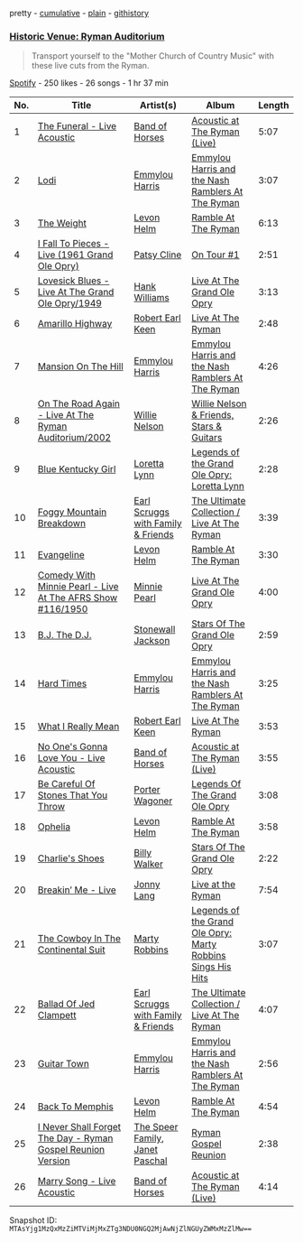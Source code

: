 pretty - [cumulative](/playlists/cumulative/2lOMjzyPMlcIvcaWlaF6MB.md) - [plain](/playlists/plain/2lOMjzyPMlcIvcaWlaF6MB) - [githistory](https://github.githistory.xyz/mackorone/spotify-playlist-archive/blob/main/playlists/plain/2lOMjzyPMlcIvcaWlaF6MB)

### [Historic Venue: Ryman Auditorium](https://open.spotify.com/playlist/2lOMjzyPMlcIvcaWlaF6MB)

> Transport yourself to the "Mother Church of Country Music" with these live cuts from the Ryman.

[Spotify](https://open.spotify.com/user/spotify) - 250 likes - 26 songs - 1 hr 37 min

| No. | Title | Artist(s) | Album | Length |
|---|---|---|---|---|
| 1 | [The Funeral \- Live Acoustic](https://open.spotify.com/track/1jKvrkkZxtQ7ZDiXdITOis) | [Band of Horses](https://open.spotify.com/artist/0OdUWJ0sBjDrqHygGUXeCF) | [Acoustic at The Ryman \(Live\)](https://open.spotify.com/album/6N3W6VPGBBxZcYajhZB75a) | 5:07 |
| 2 | [Lodi](https://open.spotify.com/track/3vYMaekpeUtM6wErEiQ3Ll) | [Emmylou Harris](https://open.spotify.com/artist/5s6TJEuHTr9GR894wc6VfP) | [Emmylou Harris and the Nash Ramblers At The Ryman](https://open.spotify.com/album/2pASqFYsiluKFC5coxpxXS) | 3:07 |
| 3 | [The Weight](https://open.spotify.com/track/1VbEG8zesIDT7XDSORajV7) | [Levon Helm](https://open.spotify.com/artist/1PWHsS9haruM3AEebZuGs9) | [Ramble At The Ryman](https://open.spotify.com/album/4DVPUmjai3V6TkDUm9GDYB) | 6:13 |
| 4 | [I Fall To Pieces \- Live \(1961 Grand Ole Opry\)](https://open.spotify.com/track/3jgjg87yLGjhpX8veyi6Pf) | [Patsy Cline](https://open.spotify.com/artist/7dNsHhGeGU5MV01r06O8gK) | [On Tour \#1](https://open.spotify.com/album/67Q9s9JKfLkBtJbg3oAuc0) | 2:51 |
| 5 | [Lovesick Blues \- Live At The Grand Ole Opry/1949](https://open.spotify.com/track/1hrS9xU1Mu314GhPOKapaX) | [Hank Williams](https://open.spotify.com/artist/1FClsNYBUoNFtGgzeG74dW) | [Live At The Grand Ole Opry](https://open.spotify.com/album/31NcTIaL6bG443JSQbiY5R) | 3:13 |
| 6 | [Amarillo Highway](https://open.spotify.com/track/6v20IZZe5cpVTa0Wr4viAI) | [Robert Earl Keen](https://open.spotify.com/artist/1jjpkAHC8bd9fRFfgKyYLP) | [Live At The Ryman](https://open.spotify.com/album/5xjIhDIgeympQE9sY6ycUr) | 2:48 |
| 7 | [Mansion On The Hill](https://open.spotify.com/track/0ujWbQtmi5jVmPAdaqAE9K) | [Emmylou Harris](https://open.spotify.com/artist/5s6TJEuHTr9GR894wc6VfP) | [Emmylou Harris and the Nash Ramblers At The Ryman](https://open.spotify.com/album/2pASqFYsiluKFC5coxpxXS) | 4:26 |
| 8 | [On The Road Again \- Live At The Ryman Auditorium/2002](https://open.spotify.com/track/1WbpJzcP8kTQqG1PFBtNva) | [Willie Nelson](https://open.spotify.com/artist/5W5bDNCqJ1jbCgTxDD0Cb3) | [Willie Nelson & Friends, Stars & Guitars](https://open.spotify.com/album/61IXp6ACQDjl2bRU1dJ6Vy) | 2:26 |
| 9 | [Blue Kentucky Girl](https://open.spotify.com/track/1Xka7EDlLBuCkDzYbIRgsW) | [Loretta Lynn](https://open.spotify.com/artist/1FE0rls8gfQT3laAeRYNgl) | [Legends of the Grand Ole Opry: Loretta Lynn](https://open.spotify.com/album/3fHRR9UMTgDA6X5TspCIcx) | 2:28 |
| 10 | [Foggy Mountain Breakdown](https://open.spotify.com/track/6Ax8QvdD3DZGwiW4GVV3bs) | [Earl Scruggs with Family & Friends](https://open.spotify.com/artist/6xfpPv57MHbo0W3lTVaTKV) | [The Ultimate Collection / Live At The Ryman](https://open.spotify.com/album/3zQhpJr0hnBYyqzeJmxmEb) | 3:39 |
| 11 | [Evangeline](https://open.spotify.com/track/69XS2i8pYO8MqfudPbNdmF) | [Levon Helm](https://open.spotify.com/artist/1PWHsS9haruM3AEebZuGs9) | [Ramble At The Ryman](https://open.spotify.com/album/4DVPUmjai3V6TkDUm9GDYB) | 3:30 |
| 12 | [Comedy With Minnie Pearl \- Live At The AFRS Show \#116/1950](https://open.spotify.com/track/1lK7XeJQmIGGobuz7vE4hd) | [Minnie Pearl](https://open.spotify.com/artist/2n5YPAE6NwFtMdE4cepx3n) | [Live At The Grand Ole Opry](https://open.spotify.com/album/31NcTIaL6bG443JSQbiY5R) | 4:00 |
| 13 | [B.J\. The D.J.](https://open.spotify.com/track/0i56DpoaaddL17NRi7Bakf) | [Stonewall Jackson](https://open.spotify.com/artist/0NqxUSg57tX1o1WG7VU1Vp) | [Stars Of The Grand Ole Opry](https://open.spotify.com/album/1VgMxOLTZZCFIjZNqpljih) | 2:59 |
| 14 | [Hard Times](https://open.spotify.com/track/3BblpAoOLbV6A3mpipAvVJ) | [Emmylou Harris](https://open.spotify.com/artist/5s6TJEuHTr9GR894wc6VfP) | [Emmylou Harris and the Nash Ramblers At The Ryman](https://open.spotify.com/album/2pASqFYsiluKFC5coxpxXS) | 3:25 |
| 15 | [What I Really Mean](https://open.spotify.com/track/0iRvXVZ16aiu9v2dg8bkwe) | [Robert Earl Keen](https://open.spotify.com/artist/1jjpkAHC8bd9fRFfgKyYLP) | [Live At The Ryman](https://open.spotify.com/album/5xjIhDIgeympQE9sY6ycUr) | 3:53 |
| 16 | [No One's Gonna Love You \- Live Acoustic](https://open.spotify.com/track/2eoVXXCe2Uryug9QiXH0RI) | [Band of Horses](https://open.spotify.com/artist/0OdUWJ0sBjDrqHygGUXeCF) | [Acoustic at The Ryman \(Live\)](https://open.spotify.com/album/6N3W6VPGBBxZcYajhZB75a) | 3:55 |
| 17 | [Be Careful Of Stones That You Throw](https://open.spotify.com/track/6dLf1lqVH8gdRPypkKHJrX) | [Porter Wagoner](https://open.spotify.com/artist/4PcLkq6IefIYiRWLXOfwKA) | [Legends Of The Grand Ole Opry](https://open.spotify.com/album/3anhQH0IAFAHWSVtUWpKph) | 3:08 |
| 18 | [Ophelia](https://open.spotify.com/track/2xlsZNCPLNtGt0QZMn3dGh) | [Levon Helm](https://open.spotify.com/artist/1PWHsS9haruM3AEebZuGs9) | [Ramble At The Ryman](https://open.spotify.com/album/4DVPUmjai3V6TkDUm9GDYB) | 3:58 |
| 19 | [Charlie's Shoes](https://open.spotify.com/track/3gFjLkBHTU0hESknv9WBmO) | [Billy Walker](https://open.spotify.com/artist/0wOnokuOcSoYAUZN6jmpDc) | [Stars Of The Grand Ole Opry](https://open.spotify.com/album/1VgMxOLTZZCFIjZNqpljih) | 2:22 |
| 20 | [Breakin’ Me \- Live](https://open.spotify.com/track/5SvnFIDmtpMXnagk3Kwmq4) | [Jonny Lang](https://open.spotify.com/artist/5rX1EodZfwxmW4fQX2Caot) | [Live at the Ryman](https://open.spotify.com/album/5TX3W2zbb6Vgyl4RZaYGD1) | 7:54 |
| 21 | [The Cowboy In The Continental Suit](https://open.spotify.com/track/5ku5j7ad7iF2pkBZSLvwaP) | [Marty Robbins](https://open.spotify.com/artist/0Xi59sEw38vRvwleSAVqoo) | [Legends of the Grand Ole Opry: Marty Robbins Sings His Hits](https://open.spotify.com/album/7eexZh78EfeyNwC25Nh4Sd) | 3:07 |
| 22 | [Ballad Of Jed Clampett](https://open.spotify.com/track/1HVaZswQYJFgW2ydiATWOx) | [Earl Scruggs with Family & Friends](https://open.spotify.com/artist/6xfpPv57MHbo0W3lTVaTKV) | [The Ultimate Collection / Live At The Ryman](https://open.spotify.com/album/3zQhpJr0hnBYyqzeJmxmEb) | 4:07 |
| 23 | [Guitar Town](https://open.spotify.com/track/38PARxIXyOVV1OX8Im33bF) | [Emmylou Harris](https://open.spotify.com/artist/5s6TJEuHTr9GR894wc6VfP) | [Emmylou Harris and the Nash Ramblers At The Ryman](https://open.spotify.com/album/2pASqFYsiluKFC5coxpxXS) | 2:56 |
| 24 | [Back To Memphis](https://open.spotify.com/track/7bY9afXKNu6jaurg6hRz5t) | [Levon Helm](https://open.spotify.com/artist/1PWHsS9haruM3AEebZuGs9) | [Ramble At The Ryman](https://open.spotify.com/album/4DVPUmjai3V6TkDUm9GDYB) | 4:54 |
| 25 | [I Never Shall Forget The Day \- Ryman Gospel Reunion Version](https://open.spotify.com/track/76rWrw7S1WMugXWOshM85j) | [The Speer Family](https://open.spotify.com/artist/09jjYjayn8aDcjgeKiAn0r), [Janet Paschal](https://open.spotify.com/artist/0zRYgjw7RxECPWbPuMxdFl) | [Ryman Gospel Reunion](https://open.spotify.com/album/16xExsbPMsEYXkte3apJtb) | 2:38 |
| 26 | [Marry Song \- Live Acoustic](https://open.spotify.com/track/0vykpAq2QuuFMzIr776Cno) | [Band of Horses](https://open.spotify.com/artist/0OdUWJ0sBjDrqHygGUXeCF) | [Acoustic at The Ryman \(Live\)](https://open.spotify.com/album/6N3W6VPGBBxZcYajhZB75a) | 4:14 |

Snapshot ID: `MTAsYjg1MzQxMzZiMTViMjMxZTg3NDU0NGQ2MjAwNjZlNGUyZWMxMzZlMw==`